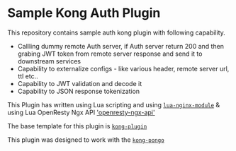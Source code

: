 Sample Kong Auth Plugin
=======================

This repository contains sample auth kong plugin with following capability.

- Callling dummy remote Auth server, if Auth server return 200 and then grabing JWT token from remote server response and send it to downstream services
- Capability to externalize configs - like various header, remote server url, ttl etc..
- Capability to JWT validation and decode it
- Capability to JSON response tokenization

This Plugin has written using Lua scripting and using [`lua-nginx-module`](https://github.com/openresty/lua-nginx-module) & using Lua OpenResty Ngx API ['openresty-ngx-api'](https://openresty-reference.readthedocs.io/en/latest/Lua_Nginx_API/?q=assert&check_keywords=yes&area=default)

The base template for this plugin is [`kong-plugin`](https://github.com/Kong/kong-plugin)

This plugin was designed to work with the
[`kong-pongo`](https://github.com/Kong/kong-pongo)

